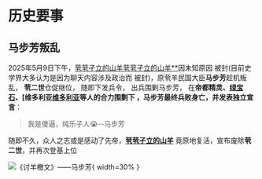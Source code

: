 # 历史要事

## 马步芳叛乱

2025年5月9日下午，[茕茕孑立的山羊茕茕孑立的山羊**](https://goatwiki.netlify.app/name/?_refluxos=a10#_4)因未知原因
被封(目前史学界大多认为是因为聊天内容涉及政治而
被封)，原茕羊民国大臣**马步芳**趁机叛乱，
**茕二世**仓促继位， 随即下发兵令， 出兵围剿马步芳，
在**帝都精灵、[绿宝石](https://goatwiki.netlify.app/name/?_refluxos=a10#_7)、[维多利亚[维多利亚](https://goatwiki.netlify.app/name/?_refluxos=a10#_8)**等人的合力围剿下
，马步芳最终兵败身亡，并发表**独立宣言**：

>我是傻逼，纯乐子人😭--马步芳

随即不久，众人之志或是感动了先帝，[**茕茕孑立的山羊**](https://goatwiki.netlify.app/name/?_refluxos=a10#_4)
竟原地复活，宣布废除**茕二世**，并再次登基上位

![《讨羊檄文》——马步芳](https://s21.ax1x.com/2025/08/04/pVNzm0x.jpg){ width=30% }
